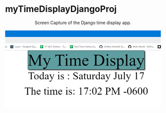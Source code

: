 # myTimeDisplayDjangoProj
<p align="center">
Screen Capture of the Django time display app.
  <br><br>
<img src="https://github.com/Mortr0n/myTimeDisplayDjangoProj/blob/a3b20b5c64ca0d3e9668ed8356ccd42c91b30bb8/MyTimeDisplayProjectImage.PNG">
</p>
